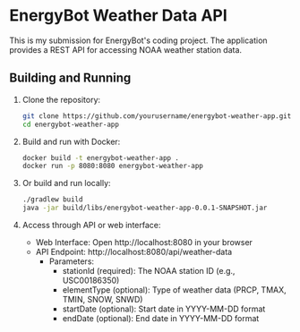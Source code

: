 # EnergyBot Weather Data API

This is my submission for EnergyBot's coding project. The application provides a REST API for accessing NOAA weather station data.

## Building and Running

1. Clone the repository:
   ```bash
   git clone https://github.com/yourusername/energybot-weather-app.git
   cd energybot-weather-app
   ```

2. Build and run with Docker:
   ```bash
   docker build -t energybot-weather-app .
   docker run -p 8080:8080 energybot-weather-app
   ```

3. Or build and run locally:
   ```bash
   ./gradlew build
   java -jar build/libs/energybot-weather-app-0.0.1-SNAPSHOT.jar
   ```

4. Access through API or web interface:
   - Web Interface: Open http://localhost:8080 in your browser
   - API Endpoint: http://localhost:8080/api/weather-data
     - Parameters:
       - stationId (required): The NOAA station ID (e.g., USC00186350)
       - elementType (optional): Type of weather data (PRCP, TMAX, TMIN, SNOW, SNWD)
       - startDate (optional): Start date in YYYY-MM-DD format
       - endDate (optional): End date in YYYY-MM-DD format